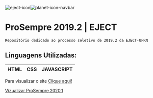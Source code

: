 ![eject-icon](https://user-images.githubusercontent.com/51061735/74586434-17d25280-4fc6-11ea-80eb-3c0cde9304bb.png)![planet-icon-navbar](https://user-images.githubusercontent.com/51061735/74586908-4999e800-4fcb-11ea-9d64-a2fb376cfb11.png)
# ProSempre 2019.2 | EJECT
```
Repositório dedicado ao processo seletivo de 2019.2 da EJECT-UFRN
```
## Linguagens Utilizadas:
|HTML|CSS|JAVASCRIPT|
|----|---|----------|

Para visualizar o site [Clique aqui!](pedroflp.github.io/EJECT2019)

[Vizualizar ProSempre 2020.1](https://github.com/pedroflp/EJECT2020/blob/master/README.md)
